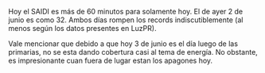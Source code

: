 Hoy el SAIDI es más de 60 minutos para solamente hoy. El de ayer 2 de junio es como 32. Ambos días rompen los records indiscutiblemente (al menos según los datos presentes en LuzPR).

Vale mencionar que debido a que hoy 3 de junio es el día luego de las primarias, no se esta dando cobertura casi al tema de energía. No obstante, es impresionante cuan fuera de lugar estan los apagones hoy.